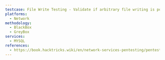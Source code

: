 ```yaml
---
testcase: File Write Testing - Validate if arbitrary file writing is possible using INTO OUTFILE (requires FILE privilege)
platforms: 
  - Network
methodology: 
  - BlackBox
  - GreyBox
services:
  - MYSQL
references:
  - https://book.hacktricks.wiki/en/network-services-pentesting/pentesting-mysql.html
---
```

